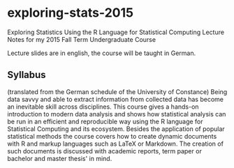 # exploring-stats-2015
Exploring Statistics Using the R Language for Statistical Computing
Lecture Notes for my 2015 Fall Term Undergraduate Course

Lecture slides are in english, the course will be taught in German.

## Syllabus
(translated from the German schedule of the University of Constance)
Being data savvy and able to extract information from collected data has become an inevitable skill across disciplines. This course gives a hands-on introduction to modern data analysis and shows how statistical analysis can be run in an efficient and reproducible way using the R language for Statistical Computing and its ecosystem. Besides the application of popular statistical methods the course covers how to create dynamic documents with R and markup languages such as LaTeX or Markdown. The creation of such documents is discussed with academic reports, term paper or bachelor and master thesis' in mind. 
